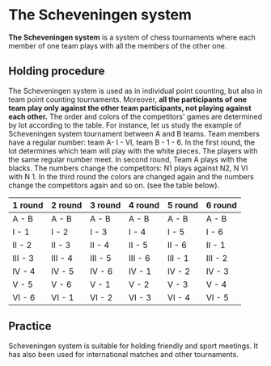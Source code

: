 # The Scheveningen system

**The Scheveningen system** is a system of chess tournaments where each member of one team plays with all the members of the other one.

## Holding procedure

The Scheveningen system is used as in individual point counting, but also in team point counting tournaments. Moreover, **all the participants of one team play only against the other team participants, not playing against each other.** The order and colors of the competitors' games are determined by lot according to the table. For instance, let us study the example of Scheveningen system tournament between A and B teams. Team members have a regular number: team A- I - VI, team B - 1 - 6. In the first round, the lot determines which team will play with the white pieces. The players with the same regular number meet. In second round, Team A plays with the blacks. The numbers change the competitors: N1 plays against N2, N VI with N 1. In the third round the colors are changed again and the numbers change the competitors again and so on. (see the table below).

| 1 round | 2 round | 3 round | 4 round | 5 round | 6 round |
| ------- | ------- | ------- | ------- | ------- | ------- |
| А - В   | А - В   | А - В   | А - В   | А - В   | А - В   |
| I - 1   | I - 2   | I - 3   | I - 4   | I - 5   | I - 6   |
| II - 2  | II - 3  | II - 4  | II - 5  | II - 6  | II - 1  |
| III - 3 | III - 4 | III - 5 | III - 6 | III - 1 | III - 2 |
| IV - 4  | IV - 5  | IV - 6  | IV - 1  | IV - 2  | IV - 3  |
| V - 5   | V - 6   | V - 1   | V - 2   | V - 3   | V - 4   |
| VI - 6  | VI - 1  | VI - 2  | VI - 3  | VI - 4  | VI - 5  |

## Practice

Scheveningen system is suitable for holding friendly and sport meetings. It has also been used for international matches and other tournaments.
